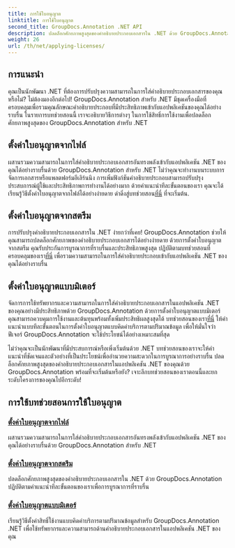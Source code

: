 ```yaml
---
title: การใช้ใบอนุญาต
linktitle: การใช้ใบอนุญาต
second_title: GroupDocs.Annotation .NET API
description: ปลดล็อกศักยภาพสูงสุดของคำอธิบายประกอบเอกสารใน .NET ด้วย GroupDocs.Annotation ปฏิบัติตามบทช่วยสอนทีละขั้นตอนของเราเพื่อการบูรณาการที่ราบรื่น
weight: 26
url: /th/net/applying-licenses/
---
```

## การแนะนำ

คุณเป็นนักพัฒนา .NET ที่ต้องการปรับปรุงความสามารถในการใส่คำอธิบายประกอบเอกสารของคุณหรือไม่? ไม่ต้องมองอีกต่อไป! GroupDocs.Annotation สำหรับ .NET มีชุดเครื่องมือที่ครอบคลุมเพื่อรวมคุณลักษณะคำอธิบายประกอบที่มีประสิทธิภาพเข้ากับแอปพลิเคชันของคุณได้อย่างราบรื่น ในรายการบทช่วยสอนนี้ เราจะอธิบายวิธีการต่างๆ ในการใช้สิทธิ์การใช้งานเพื่อปลดล็อกศักยภาพสูงสุดของ GroupDocs.Annotation สำหรับ .NET

## ตั้งค่าใบอนุญาตจากไฟล์
ผสานรวมความสามารถในการใส่คำอธิบายประกอบเอกสารอันทรงพลังเข้ากับแอปพลิเคชัน .NET ของคุณได้อย่างราบรื่นด้วย GroupDocs.Annotation สำหรับ .NET ไม่ว่าคุณจะทำงานบนระบบการจัดการเอกสารหรือแพลตฟอร์มอีเลิร์นนิง การเพิ่มฟังก์ชันคำอธิบายประกอบสามารถปรับปรุงประสบการณ์ผู้ใช้และประสิทธิภาพการทำงานได้อย่างมาก ด้วยคำแนะนำทีละขั้นตอนของเรา คุณจะได้เรียนรู้วิธีตั้งค่าใบอนุญาตจากไฟล์ได้อย่างง่ายดาย ดำดิ่งสู่บทช่วยสอน[ที่นี่](./set-license-from-file/) ที่จะเริ่มต้น.

## ตั้งค่าใบอนุญาตจากสตรีม
 การปรับปรุงคำอธิบายประกอบเอกสารใน .NET ง่ายกว่าที่เคย! GroupDocs.Annotation ช่วยให้คุณสามารถปลดล็อกศักยภาพของคำอธิบายประกอบเอกสารได้อย่างง่ายดาย ด้วยการตั้งค่าใบอนุญาตจากสตรีม คุณรับประกันการบูรณาการที่ราบรื่นและประสิทธิภาพสูงสุด ปฏิบัติตามบทช่วยสอนที่ครอบคลุมของเรา[ที่นี่](./set-license-from-stream/) เพื่อรวมความสามารถในการใส่คำอธิบายประกอบเข้ากับแอปพลิเคชัน .NET ของคุณได้อย่างราบรื่น

## ตั้งค่าใบอนุญาตแบบมิเตอร์
จัดการการใช้ทรัพยากรและความสามารถในการใส่คำอธิบายประกอบเอกสารในแอปพลิเคชัน .NET ของคุณอย่างมีประสิทธิภาพด้วย GroupDocs.Annotation ด้วยการตั้งค่าใบอนุญาตแบบมิเตอร์ คุณสามารถควบคุมการใช้งานและต้นทุนพร้อมทั้งเพิ่มประสิทธิผลสูงสุดได้ บทช่วยสอนของเรา[ที่นี่](./set-metered-license/) ให้คำแนะนำแบบทีละขั้นตอนในการตั้งค่าใบอนุญาตแบบคิดค่าบริการตามปริมาณข้อมูล เพื่อให้มั่นใจว่าฟีเจอร์ GroupDocs.Annotation จะใช้ประโยชน์ได้อย่างเหมาะสมที่สุด

ไม่ว่าคุณจะเป็นนักพัฒนาที่มีประสบการณ์หรือเพิ่งเริ่มต้นด้วย .NET บทช่วยสอนของเราจะให้คำแนะนำที่ชัดเจนและตัวอย่างที่เป็นประโยชน์เพื่ออำนวยความสะดวกในการบูรณาการอย่างราบรื่น ปลดล็อกศักยภาพสูงสุดของคำอธิบายประกอบเอกสารในแอปพลิเคชัน .NET ของคุณด้วย GroupDocs.Annotation พร้อมที่จะเริ่มต้นหรือยัง? เจาะลึกบทช่วยสอนของเราตอนนี้และยกระดับโครงการของคุณไปอีกระดับ!

## การใช้บทช่วยสอนการใช้ใบอนุญาต
### [ตั้งค่าใบอนุญาตจากไฟล์](./set-license-from-file/)
ผสานรวมความสามารถในการใส่คำอธิบายประกอบเอกสารอันทรงพลังเข้ากับแอปพลิเคชัน .NET ของคุณได้อย่างราบรื่นด้วย GroupDocs.Annotation สำหรับ .NET
### [ตั้งค่าใบอนุญาตจากสตรีม](./set-license-from-stream/)
ปลดล็อกศักยภาพสูงสุดของคำอธิบายประกอบเอกสารใน .NET ด้วย GroupDocs.Annotation ปฏิบัติตามคำแนะนำทีละขั้นตอนของเราเพื่อการบูรณาการที่ราบรื่น
### [ตั้งค่าใบอนุญาตแบบมิเตอร์](./set-metered-license/)
เรียนรู้วิธีตั้งค่าสิทธิ์ใช้งานแบบคิดค่าบริการตามปริมาณข้อมูลสำหรับ GroupDocs.Annotation .NET เพื่อใช้ทรัพยากรและความสามารถด้านคำอธิบายประกอบเอกสารในแอปพลิเคชัน .NET ของคุณ